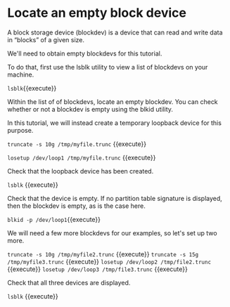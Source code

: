 # Locate an empty block device

A block storage device (blockdev) is a device that can read and write data in “blocks” of a given size.

We'll need to obtain empty blockdevs for this tutorial.

To do that, first use the lsblk utility to view a list of blockdevs on your machine.

`lsblk`{{execute}}

Within the list of of blockdevs, locate an empty blockdev. You can check whether or not a blockdev is empty using the blkid utility.

In this tutorial, we will instead create a temporary loopback device for this purpose.

`truncate -s 10g /tmp/myfile.trunc` {{execute}}

`losetup /dev/loop1 /tmp/myfile.trunc` {{execute}}

Check that the loopback device has been created.

`lsblk` {{execute}}

Check that the device is empty. If no partition table signature is displayed, then the blockdev is empty, as is the case here.

`blkid -p /dev/loop1`{{execute}}

We will need a few more blockdevs for our examples, so let's set up two more.

`truncate -s 10g /tmp/myfile2.trunc` {{execute}}
`truncate -s 15g /tmp/myfile3.trunc` {{execute}}
`losetup /dev/loop2 /tmp/file2.trunc` {{execute}}
`losetup /dev/loop3 /tmp/file3.trunc` {{execute}}

Check that all three devices are displayed.

`lsblk` {{execute}}
